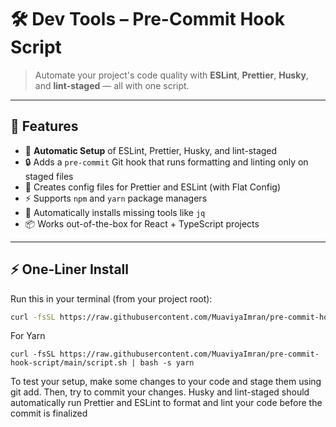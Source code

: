 # 🛠️ Dev Tools – Pre-Commit Hook Script

> Automate your project's code quality with **ESLint**, **Prettier**, **Husky**, and **lint-staged** — all with one script.

---

## 🚀 Features

- 🎯 **Automatic Setup** of ESLint, Prettier, Husky, and lint-staged
- 🔒 Adds a `pre-commit` Git hook that runs formatting and linting only on staged files
- 🧼 Creates config files for Prettier and ESLint (with Flat Config)
- ⚡ Supports `npm` and `yarn` package managers
- 🔧 Automatically installs missing tools like `jq`
- 📦 Works out-of-the-box for React + TypeScript projects

---

## ⚡ One-Liner Install

Run this in your terminal (from your project root):

```bash
curl -fsSL https://raw.githubusercontent.com/MuaviyaImran/pre-commit-hook-script/main/script.sh | bash
```

For Yarn

```
curl -fsSL https://raw.githubusercontent.com/MuaviyaImran/pre-commit-hook-script/main/script.sh | bash -s yarn
```

To test your setup, make some changes to your code and stage them using git add. Then, try to commit your changes. Husky and lint-staged should automatically run Prettier and ESLint to format and lint your code before the commit is finalized
